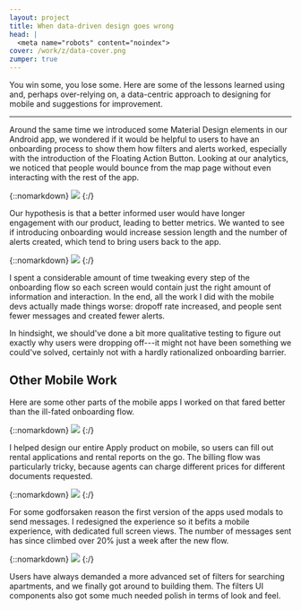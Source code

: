 ```yaml
---
layout: project
title: When data-driven design goes wrong
head: |
  <meta name="robots" content="noindex">
cover: /work/z/data-cover.png
zumper: true
---
```


<div class="proj-cover" style="background-image:url('{{ site.cdn_url }}{{ page.cover }}')"></div>

You win some, you lose some. Here are some of the lessons learned using and, perhaps over-relying on, a data-centric approach to designing for mobile and suggestions for improvement.

<hr>

Around the same time we introduced some Material Design elements in our Android app, we wondered if it would be helpful to users to have an onboarding process to show them how filters and alerts worked, especially with the introduction of the Floating Action Button. Looking at our analytics, we noticed that people would bounce from the map page without even interacting with the rest of the app.

{::nomarkdown}
<img src="{{ site.cdn_url }}/work/z/data-1.png">
{:/}  

Our hypothesis is that a better informed user would have longer engagement with our product, leading to better metrics. We wanted to see if introducing onboarding would increase session length and the number of alerts created, which tend to bring users back to the app.

{::nomarkdown}
<img src="{{ site.cdn_url }}/work/z/data-2.png">
{:/}  

I spent a considerable amount of time tweaking every step of the onboarding flow so each screen would contain just the right amount of information and interaction. In the end, all the work I did with the mobile devs actually made things worse: dropoff rate increased, and people sent fewer messages and created fewer alerts.

In hindsight, we should've done a bit more qualitative testing to figure out exactly why users were dropping off---it might not have been something we could've solved, certainly not with a hardly rationalized onboarding barrier.

## Other Mobile Work

Here are some other parts of the mobile apps I worked on that fared better than the ill-fated onboarding flow.

{::nomarkdown}
<img src="{{ site.cdn_url }}/work/z/data-3.png">
{:/}  

I helped design our entire Apply product on mobile, so users can fill out rental applications and rental reports on the go. The billing flow was particularly tricky, because agents can charge different prices for different documents requested.

{::nomarkdown}
<img src="{{ site.cdn_url }}/work/z/data-4.png">
{:/}  

For some godforsaken reason the first version of the apps used modals to send messages. I redesigned the experience so it befits a mobile experience, with dedicated full screen views. The number of messages sent has since climbed over 20% just a week after the new flow.

{::nomarkdown}
<img src="{{ site.cdn_url }}/work/z/data-5.png">
{:/}  

Users have always demanded a more advanced set of filters for searching apartments, and we finally got around to building them. The filters UI components also got some much needed polish in terms of look and feel.
